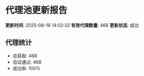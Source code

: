 # 代理池更新报告

**更新时间**: 2025-08-16 14:02:32
**有效代理数量**: 468
**更新状态**:  成功

## 代理统计
- 总获取: 468
- 验证通过: 468
- 成功率: 100%
